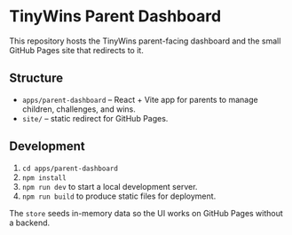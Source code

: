 # TinyWins Parent Dashboard

This repository hosts the TinyWins parent-facing dashboard and the small GitHub Pages site that redirects to it.

## Structure

- `apps/parent-dashboard` – React + Vite app for parents to manage children, challenges, and wins.
- `site/` – static redirect for GitHub Pages.

## Development

1. `cd apps/parent-dashboard`
2. `npm install`
3. `npm run dev` to start a local development server.
4. `npm run build` to produce static files for deployment.

The `store` seeds in-memory data so the UI works on GitHub Pages without a backend.
